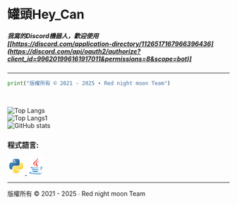 # 罐頭Hey_Can

##### 我寫的Discord機器人，歡迎使用</br>[[https://discord.com/application-directory/1126517167966396436](https://discord.com/api/oauth2/authorize?client_id=996201996161917011&permissions=8&scope=bot)]</br>

---

```py
print("版權所有 © 2021 - 2025 ∙ Red night moon Team")
```
</br>

![Top Langs](https://github-readme-stats.vercel.app/api/top-langs/?username=Heycan59&layout=compact&theme=dark&)<br>
![Top Langs1](https://github-readme-stats-xx74.vercel.app/api/top-langs/?username=Heycan59&theme=dark&langs_count=8&)<br>
![GitHub stats](https://github-readme-stats.vercel.app/api?username=Heycan59&show_icons=true&theme=dark&)<br>

### 程式語言:

<a href="https://www.python.org" target="_blank"> <img src="https://raw.githubusercontent.com/devicons/devicon/master/icons/python/python-original.svg" alt="python" width="40" height="40"/> </a>
<a href="https://www.oracle.com/java/technologies/downloads/" target="_blank"> <img src="https://raw.githubusercontent.com/devicons/devicon/master/icons/java/java-original.svg" alt="python" width="40" height="40"/> </a>

---
版權所有 © 2021 - 2025 ∙ Red night moon Team
